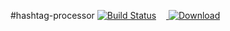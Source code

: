 #hashtag-processor
[![Build Status](https://travis-ci.org/tikalk/hashtag_processor.svg?branch=master)](https://travis-ci.org/tikalk/hashtag_processor) &nbsp;&nbsp;&nbsp;[ ![Download](https://api.bintray.com/packages/hagzag/maven/hashtag-processor/images/download.png) ](https://bintray.com/hagzag/maven/hashtag-processor/_latestVersion)